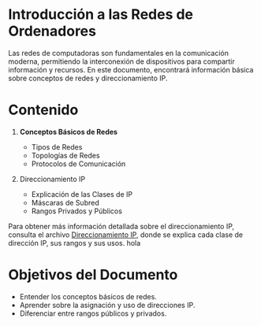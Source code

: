 # Introducción a las Redes de Ordenadores

Las redes de computadoras son fundamentales en la comunicación moderna, permitiendo la interconexión de dispositivos para compartir información y recursos. En este documento, encontrará información básica sobre conceptos de redes y direccionamiento IP.

# Contenido

1. __Conceptos Básicos de Redes__
    * Tipos de Redes
    * Topologías de Redes
    * Protocolos de Comunicación

2. Direccionamiento IP
    * Explicación de las Clases de IP
    * Máscaras de Subred
    * Rangos Privados y Públicos

Para obtener más información detallada sobre el direccionamiento IP, consulta el archivo [Direccionamiento IP](/tarea4b.md), donde se explica cada clase de dirección IP, sus rangos y sus usos. hola

# Objetivos del Documento

* Entender los conceptos básicos de redes.
* Aprender sobre la asignación y uso de direcciones IP.
* Diferenciar entre rangos públicos y privados.